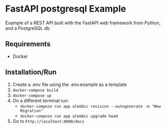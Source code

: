 # FastAPI postgresql Example
Example of a REST API built with the FastAPI web framework from Python, and a PostgreSQL db

## Requirements
- Docker

## Installation/Run

1. Create a .env file using the .env.example as a template
2. `docker-compose build`
3. `docker-compose up`
4. On a different terminal run:
    - `docker-compose run app alembic revision --autogenerate -m "New Migration"`
    - `docker-compose run app alembic upgrade head`
5. Go to `http://localhost:8000/docs`

